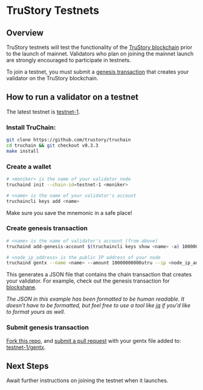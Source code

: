 # TruStory Testnets

## Overview

TruStory testnets will test the functionality of the [TruStory blockchain](https://github.com/TruStory/truchain) prior to the launch of mainnet. Validators who plan on joining the mainnet launch are strongly encouraged to participate in testnets.

To join a testnet, you must submit a [genesis transaction](https://github.com/TruStory/testnets#create-genesis-transaction) that creates your validator on the TruStory blockchain.

## How to run a validator on a testnet

The latest testnet is [testnet-1](https://github.com/TruStory/testnets/tree/master/testnet-1).

### Install TruChain:

```sh
git clone https://github.com/trustory/truchain
cd truchain && git checkout v0.3.3
make install
```

### Create a wallet

```sh
# <moniker> is the name of your validator node
truchaind init --chain-id=testnet-1 <moniker>

# <name> is the name of your validator's account
truchaincli keys add <name>
```
Make sure you save the mnemonic in a safe place!

### Create genesis transaction

```sh
# <name> is the name of validator's account (from above)
truchaind add-genesis-account $(truchaincli keys show <name> -a) 10000000000utru

# <node_ip_address> is the public IP address of your node
truchaind gentx --name <name> --amount 10000000000utru --ip <node_ip_address>
```

This generates a JSON file that contains the chain transaction that creates your validator. 
For example, check out the genesis transaction for [blockshane](https://github.com/TruStory/testnets/blob/master/testnet-1/gentx/gentx-267f9165a57da281721c3cf58adfeb9d506b7777.json). 

_The JSON in this example has been formatted to be human readable. It doesn't have to be formatted, but feel free to use a tool like [jq](https://stedolan.github.io/jq/) if you'd like to format yours as well._

### Submit genesis transaction

[Fork this repo](https://help.github.com/en/github/getting-started-with-github/fork-a-repo), and [submit a pull request](https://help.github.com/en/github/collaborating-with-issues-and-pull-requests/creating-a-pull-request-from-a-fork) with your gentx file added to: [testnet-1/gentx](https://github.com/TruStory/testnets/tree/master/testnet-1/gentx).

## Next Steps

Await further instructions on joining the testnet when it launches.
